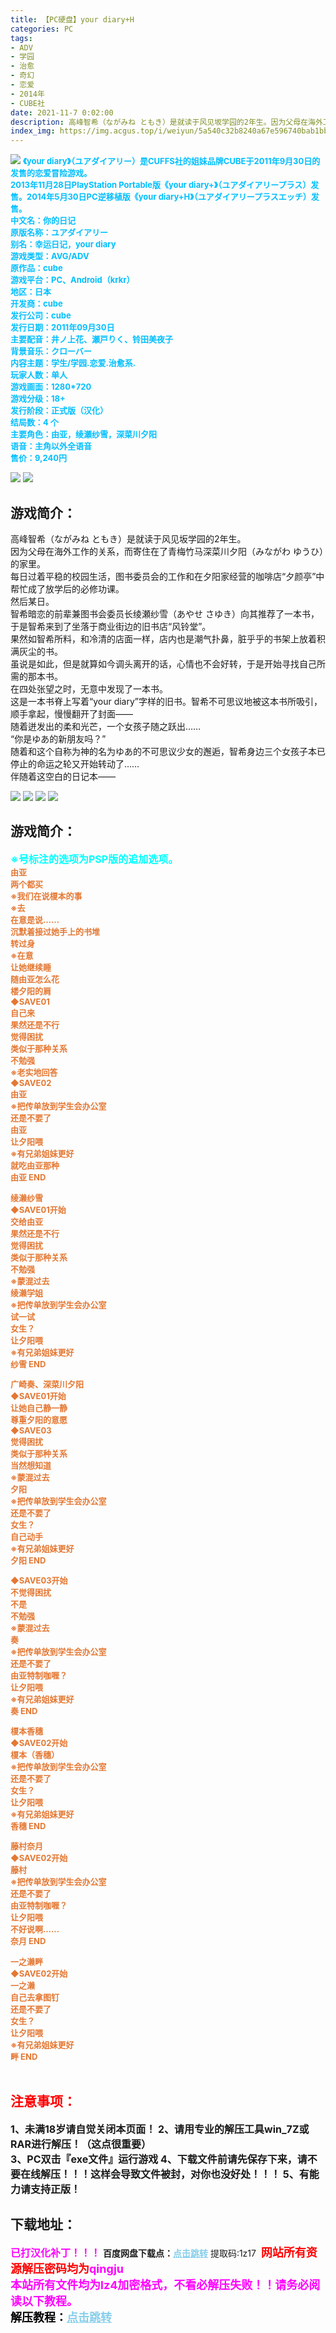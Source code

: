 ```yaml
---
title: 【PC硬盘】your diary+H
categories: PC
tags:
- ADV
- 学园
- 治愈
- 奇幻
- 恋爱
- 2014年
- CUBE社
date: 2021-11-7 0:02:00
description: 高峰智希（ながみね ともき）是就读于风见坂学园的2年生。因为父母在海外工作的关系，而寄住在了青梅竹马深菜川夕阳（みながわ ゆうひ）的家里。 每日过着平稳的校园生活，图书委员会的工作和在夕阳家经营的咖啡店“夕颜亭”中帮忙成了放学后的必修功课。    
index_img: https://img.acgus.top/i/weiyun/5a540c32b8240a67e596740bab1bbbe7c01247c44532382906cfb678f033a3395b2cec78278aad6b97e486371e0465f9.webp
---
```

![](https://img.acgus.top/i/weiyun/5a540c32b8240a67e596740bab1bbbe7c01247c44532382906cfb678f033a3395b2cec78278aad6b97e486371e0465f9.webp)
<font color=#00BFFF size=2>**《your diary》（ユアダイアリー）是CUFFS社的姐妹品牌CUBE于2011年9月30日的发售的恋爱冒险游戏。    
2013年11月28日PlayStation Portable版《your diary+》（ユアダイアリープラス）发售。2014年5月30日PC逆移植版《your diary+H》（ユアダイアリープラスエッチ）发售。   
中文名：你的日记   
原版名称：ユアダイアリー  
别名：幸运日记，your diary   
游戏类型：AVG/ADV  
原作品：cube  
游戏平台：PC、Android（krkr）  
地区：日本   
开发商：cube   
发行公司：cube   
发行日期：2011年09月30日     
主要配音：井ノ上花、瀬戸りく、铃田美夜子     
背景音乐：クローバー     
内容主题：学生/学园.恋爱.治愈系.     
玩家人数：单人     
游戏画面：1280*720     
游戏分级：18+     
发行阶段：正式版（汉化）     
结局数：4 个     
主要角色：由亚，绫瀬纱雪，深菜川夕阳     
语音：主角以外全语音     
售价：9,240円**</font>      
     
![](https://img.acgus.top/i/weiyun/560a3ee16d12ddf34b542cb0db0b5132851982db40981b42250448e7a7fbc9980bd7b00fad726b37c2d2b8b6d4bac834.webp)
![](https://img.acgus.top/i/weiyun/e74e965e4a86bdde9748afb995fb550677a31fc72105f877e552685796934c6f0bc0b5a78f2fed0a21f3cddf96fcf4fe.webp)
## 游戏简介：
高峰智希（ながみね ともき）是就读于风见坂学园的2年生。     
因为父母在海外工作的关系，而寄住在了青梅竹马深菜川夕阳（みながわ ゆうひ）的家里。     
每日过着平稳的校园生活，图书委员会的工作和在夕阳家经营的咖啡店“夕颜亭”中帮忙成了放学后的必修功课。     
然后某日。     
智希暗恋的前辈兼图书会委员长绫瀬纱雪（あやせ さゆき）向其推荐了一本书，于是智希来到了坐落于商业街边的旧书店“风铃堂”。     
果然如智希所料，和冷清的店面一样，店内也是潮气扑鼻，脏乎乎的书架上放着积满灰尘的书。     
虽说是如此，但是就算如今调头离开的话，心情也不会好转，于是开始寻找自己所需的那本书。     
在四处张望之时，无意中发现了一本书。     
这是一本书脊上写着“your diary”字样的旧书。智希不可思议地被这本书所吸引，顺手拿起，慢慢翻开了封面――     
随着迸发出的柔和光芒，一个女孩子随之跃出……          
“你是ゆあ的新朋友吗？”     
随着和这个自称为神的名为ゆあ的不可思议少女的邂逅，智希身边三个女孩子本已停止的命运之轮又开始转动了……     
伴随着这空白的日记本―― 

![](https://img.acgus.top/i/weiyun/888b12bbe8f301361470bd7c50783e35277df00bb6d97fcd9207b6f0ea63e777b66459c0327980e3d04082ad1445e1cf.webp)
![](https://img.acgus.top/i/weiyun/f7dd223e988f5dcf6199e57b03b77f78fb0287bf2bc88439620e3030b9c9671ba7caf8db81d3784541164ad66c4e8cb0.webp)
![](https://img.acgus.top/i/weiyun/b6002a5b14ee20d0251417e9ab8492f582e0b30d3e23932fb51ca90b09d0e28b66de2888bc66ffb9e973f193e841a8a1.webp)
![](https://img.acgus.top/i/weiyun/f6c88758d2c302fae7055bda04e8727163613a567dce00f64c8392f9091ce0fa0b88eb536cb3b4b2f2b6b563ab627344.webp)
## 游戏简介：
<font color=#00FFFF size=3>**※号标注的选项为PSP版的追加选项。**</font>            
<font color=#E47833 size=2>**由亚     
两个都买     
※我们在说榎本的事     
※去     
在意是说……     
沉默着接过她手上的书堆     
转过身     
※在意     
让她继续睡     
随由亚怎么花     
楼夕阳的肩     
◆SAVE01     
自己来     
果然还是不行     
觉得困扰     
类似于那种关系     
不勉强     
※老实地回答     
◆SAVE02     
由亚     
※把传单放到学生会办公室     
还是不要了     
由亚     
让夕阳喂     
※有兄弟姐妹更好     
就吃由亚那种     
由亚 END**     

**绫濑纱雪     
◆SAVE01开始     
交给由亚     
果然还是不行     
觉得困扰     
类似于那种关系     
不勉强     
※蒙混过去     
绫濑学姐     
※把传单放到学生会办公室     
试一试     
女生？     
让夕阳喂     
※有兄弟姐妹更好     
纱雪 END**     

**广崎奏、深菜川夕阳     
◆SAVE01开始     
让她自己静一静     
尊重夕阳的意愿     
◆SAVE03     
觉得困扰     
类似于那种关系     
当然想知道     
※蒙混过去     
夕阳          
※把传单放到学生会办公室     
还是不要了     
女生？     
自己动手     
※有兄弟姐妹更好     
夕阳 END**     

**◆SAVE03开始     
不觉得困扰     
不是     
不勉强     
※蒙混过去     
奏     
※把传单放到学生会办公室     
还是不要了     
由亚特制咖喱？     
让夕阳喂     
※有兄弟姐妹更好     
奏 END**     

**榎本香穗     
◆SAVE02开始     
榎本（香穗）     
※把传单放到学生会办公室     
还是不要了     
女生？     
让夕阳喂     
※有兄弟姐妹更好     
香穗 END**     

**藤村奈月     
◆SAVE02开始     
藤村     
※把传单放到学生会办公室     
还是不要了     
由亚特制咖喱？     
让夕阳喂     
不好说啊……     
奈月 END**     

**一之濑畔     
◆SAVE02开始     
一之濑     
自己去拿图钉     
还是不要了     
女生？     
让夕阳喂     
※有兄弟姐妹更好     
畔 END**</font>   
<br>  






## <font color=#FF0000 >注意事项：</font>
<font size=3><b>1、未满18岁请自觉关闭本页面！
2、请用专业的解压工具win_7Z或RAR进行解压！（这点很重要）  
3、PC双击『exe文件』运行游戏
4、下载文件前请先保存下来，请不要在线解压！！！这样会导致文件被封，对你也没好处！！！
5、有能力请支持正版！</b></font>

## 下载地址：
<font color=#FF00FF size=3>**已打汉化补丁！！！**</font>
<b>百度网盘下载点：</b><a href="https://pan.baidu.com/s/1lCkFPlc1Cw1LkVj7Ar00Pw?pwd=1z17" style="color: #87CEEB;"><b>点击跳转</b></a> 提取码:1z17
<a style="padding: 0" href="https://post.qingju.org/AD/"><img style="max-width:100%" src="https://img.acgus.top/i/2024/07/478f689b8021d8d499ab43d21acf137a.gif" alt=""></a>
<b><font color=#FF0000 size=4>网站所有资源解压密码均为</b></font><b><font color=#FF00FF size=4>qingju</font><font color=#FF0000 ></font></b><br><b><font color=#FF00FF size=4>本站所有文件均为lz4加密格式，不看必解压失败！！请务必阅读以下教程。</b></font><br><b><font color=#000 size=4>解压教程：</b><a href="https://post.qingju.org/tutorial/000/" style="color: #87CEEB;"><b>点击跳转</b></a>